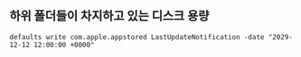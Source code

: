 ## 하위 폴더들이 차지하고 있는 디스크 용량

```
defaults write com.apple.appstored LastUpdateNotification -date "2029-12-12 12:00:00 +0000"
```
